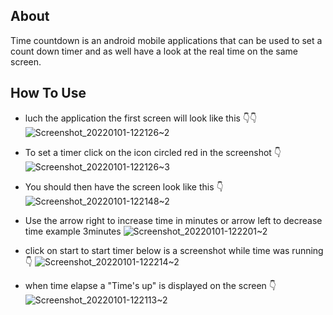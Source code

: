## About
Time countdown is an android mobile applications that can be used to set a count down timer and as well have a look at the real time on the same screen.

## How To Use
* luch the application
 the first screen will look like this 👇👇
![Screenshot_20220101-122126~2](https://user-images.githubusercontent.com/69816875/147851988-7247a5c7-e790-4301-8594-9a2d83b77514.png)

* To set a timer click on the icon circled red in the screenshot 👇
![Screenshot_20220101-122126~3](https://user-images.githubusercontent.com/69816875/147852079-fee17b81-daa6-4666-814b-6011d692dd2d.png)

* You should then have the screen look like this 👇
![Screenshot_20220101-122148~2](https://user-images.githubusercontent.com/69816875/147852095-2aef92e2-031c-484a-a42b-9fe963901699.png)

* Use the arrow right to increase time in minutes or arrow left to decrease time example 3minutes
![Screenshot_20220101-122201~2](https://user-images.githubusercontent.com/69816875/147852169-dc169f5e-4518-4d04-9794-f9ef7a8c1119.png)

* click on start to start timer below is a screenshot while time was running 👇
![Screenshot_20220101-122214~2](https://user-images.githubusercontent.com/69816875/147852872-5c8a0a9f-b30c-4168-8a8e-0f390ef825a8.png)

* when time elapse a "Time's up" is displayed on the screen 👇
![Screenshot_20220101-122113~2](https://user-images.githubusercontent.com/69816875/147852896-0546ee25-324a-4ab5-b076-cb600ae5c6c8.png)

